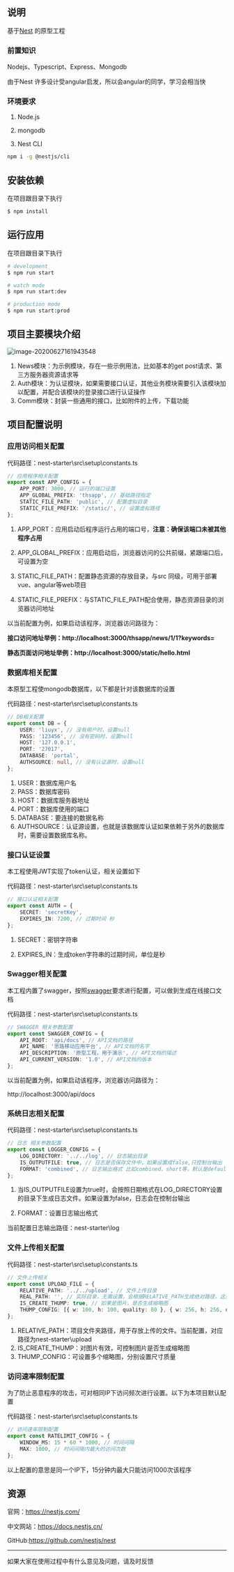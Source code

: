 ## 说明

基于[Nest](https://github.com/nestjs/nest) 的原型工程

### 前置知识

Nodejs、Typescript、Express、Mongodb

由于Nest 许多设计受angular启发，所以会angular的同学，学习会相当快

### 环境要求

1. Node.js

2. mongodb

3.  Nest CLI

   ```bash
   npm i -g @nestjs/cli
   ```

## 安装依赖

在项目跟目录下执行

```bash
$ npm install
```

## 运行应用

在项目跟目录下执行

```bash
# development
$ npm run start

# watch mode
$ npm run start:dev

# production mode
$ npm run start:prod
```

## 项目主要模块介绍

![image-20200627161943548](D:\workproject\nestjs\nest-starter\README.assets\image-20200627161943548.png)

1. News模块：为示例模块，存在一些示例用法，比如基本的get post请求、第三方服务器资源请求等
2. Auth模块：为认证模块，如果需要接口认证，其他业务模块需要引入该模块加以配置，并配合该模块的登录接口进行认证操作
3. Comm模块：封装一些通用的接口，比如附件的上传，下载功能

## 项目配置说明

### 应用访问相关配置

代码路径：nest-starter\src\setup\constants.ts

```typescript
// 应用程序相关配置
export const APP_CONFIG = {
    APP_PORT: 3000, // 运行的端口设置
    APP_GLOBAL_PREFIX: 'thsapp', // 基础路径指定
    STATIC_FILE_PATH: 'public', // 配置虚拟目录
    STATIC_FILE_PREFIX: '/static/', // 设置虚拟路径
};
```

1. APP_PORT：应用启动后程序运行占用的端口号，**注意：确保该端口未被其他程序占用**

2. APP_GLOBAL_PREFIX：应用启动后，浏览器访问的公共前缀，紧跟端口后，可设置为空

3. STATIC_FILE_PATH：配置静态资源的存放目录，与src 同级，可用于部署vue、angular等web项目

4. STATIC_FILE_PREFIX：与STATIC_FILE_PATH配合使用，静态资源目录的浏览器访问地址

以当前配置为例，如果启动该程序，浏览器访问路径为：

**接口访问地址举例：http://localhost:3000/thsapp/news/1/1?keywords=**

**静态页面访问地址举例：http://localhost:3000/static/hello.html**

 ### 数据库相关配置 

本原型工程使mongodb数据库，以下都是针对该数据库的设置

 代码路径：nest-starter\src\setup\constants.ts

```typescript
// DB相关配置
export const DB = {
    USER: 'liuyx', // 没有用户时，设置null
    PASS: '123456', // 没有密码时，设置null
    HOST: '127.0.0.1',
    PORT: '27017',
    DATABASE: 'portal',
    AUTHSOURCE: null, // 没有认证源时，设置null
};
```

1. USER：数据库用户名
2. PASS：数据库密码
3. HOST：数据库服务器地址
4. PORT：数据库使用的端口
5. DATABASE：要连接的数据名称
6. AUTHSOURCE：认证源设置，也就是该数据库认证如果依赖于另外的数据库时，需要设置数据库名称。

### 接口认证设置

本工程使用JWT实现了token认证，相关设置如下

代码路径：nest-starter\src\setup\constants.ts

```typescript
// 接口认证相关配置
export const AUTH = {
    SECRET: 'secretKey',
    EXPIRES_IN: 7200, // 过期时间 秒
};
```

1. SECRET：密钥字符串

2. EXPIRES_IN：生成token字符串的过期时间，单位是秒

### Swagger相关配置
本工程内置了swagger，按照[swagger](https://www.npmjs.com/package/@nestjs/swagger)要求进行配置，可以做到生成在线接口文档

代码路径：nest-starter\src\setup\constants.ts

```typescript
// SWAGGER 相关参数配置
export const SWAGGER_CONFIG = {
    API_ROOT: 'api/docs', // API文档的路径
    API_NAME: '思路移动应用平台', // API文档的名字
    API_DESCRIPTION: '原型工程，用于演示', // API文档的描述
    API_CURRENT_VERSION: '1.0', // API文档的版本
};
```

以当前配置为例，如果启动该程序，浏览器访问路径为：

http://localhost:3000/api/docs

### 系统日志相关配置

代码路径：nest-starter\src\setup\constants.ts

```typescript
// 日志 相关参数配置
export const LOGGER_CONFIG = {
    LOG_DIRECTORY: '../../log', // 日志输出目录
    IS_OUTPUTFILE: true, // 日志是否保存文件中，如果设置成false,只控制台输出
    FORMAT: 'combined', // 日志输出格式 比如combined、short等，默认是default
};
```

1. 当IS_OUTPUTFILE设置为true时，会按照日期格式在LOG_DIRECTORY设置的目录下生成日志文件。如果设置为false，日志会在控制台输出

2. FORMAT：设置日志输出格式

当前配置日志输出路径：nest-starter\log

### 文件上传相关配置

代码路径：nest-starter\src\setup\constants.ts

```typescript
// 文件上传相关
export const UPLOAD_FILE = {
    RELATIVE_PATH: '../../upload', // 文件上传目录
    REAL_PATH: '', // 实际目录，无需设置，会根据RELATIVE_PATH生成绝对路径，这里是为了其他功能获取
    IS_CREATE_THUMP: true, // 如果是图片，是否生成缩略图
    THUMP_CONFIG: [{ w: 100, h: 100, quality: 80 }, { w: 256, h: 256, quality: 80 }, { w: 50, quality: 80 }], // 如果是图片，生成缩略图多个的参数
};
```

1. RELATIVE_PATH：项目文件夹路径，用于存放上传的文件。当前配置，对应路径为nest-starter\upload
2. IS_CREATE_THUMP：对图片有效，可控制图片是否生成缩略图
3. THUMP_CONFIG：可设置多个缩略图，分别设置尺寸质量
### 访问速率限制配置

为了防止恶意程序的攻击，可对相同IP下访问频次进行设置。以下为本项目默认配置

代码路径：nest-starter\src\setup\constants.ts

```typescript
// 访问速率限制配置
export const RATELIMIT_CONFIG = {
    WINDOW_MS: 15 * 60 * 1000, // 时间间隔
    MAX: 1000, // 时间间隔内最大的访问次数
};
```

以上配置的意思是同一个IP下，15分钟内最大只能访问1000次该程序

## 资源

官网：https://nestjs.com/

中文网站：https://docs.nestjs.cn/

GitHub:https://github.com/nestjs/nest

----

如果大家在使用过程中有什么意见及问题，请及时反馈